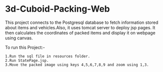 # 3d-Cuboid-Packing-Web

This project connects to the Postgresql database to fetch information stored about items and vehicles.Also, it uses tomcat server to
deploy jsp pages. It then calculates the coordinates of packed items and display it on webpage using canvas.

To run this Project:-

    1.Run the sql file in resources folder. 
    2.Run StatePage.jsp.
    3.Move the packed image using keys 4,5,6,7,8,9 and zoom using 1,3.
